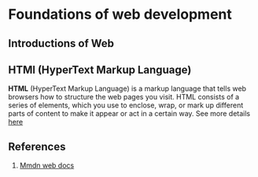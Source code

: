 # Foundations of web development

## Introductions of Web

## HTMl (HyperText Markup Language)
**HTML** (HyperText Markup Language) is a markup language that tells web browsers how to structure the web pages you visit. HTML consists of a series of elements, which you use to enclose, wrap, or mark up different parts of content to make it appear or act in a certain way. 
See more details [here](./html.md)

## References
1. [Mmdn web docs](https://developer.mozilla.org/en-US/docs/Learn_web_development/Core/Structuring_content/Webpage_metadata)